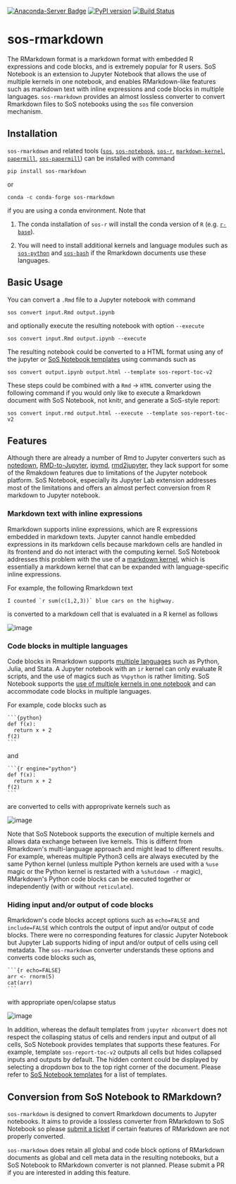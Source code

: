 [![Anaconda-Server Badge](https://anaconda.org/conda-forge/sos-rmarkdown/badges/version.svg)](https://anaconda.org/conda-forge/sos-rmarkdown)
[![PyPI version](https://badge.fury.io/py/sos-rmarkdown.svg)](https://badge.fury.io/py/sos-rmarkdown)
[![Build Status](https://travis-ci.org/vatlab/sos-rmarkdown.svg?branch=master)](https://travis-ci.org/vatlab/sos-rmarkdown)


# sos-rmarkdown

The RMarkdown format is a markdown format with embedded R expressions and code blocks, and is extremely popular for R users. SoS Notebook is an extension to Jupyter Notebook that allows the use of multiple kernels in one notebook, and enables RMarkdown-like features such as markdown text with inline expressions and code blocks in multiple languages. `sos-rmarkdown` provides an almost lossless converter to convert Rmarkdown files to SoS notebooks using the `sos` file conversion mechanism.

## Installation

`sos-rmarkdown` and related tools ([`sos`](https://github.com/vatlab/sos), [`sos-notebook`](https://github.com/vatlab/sos-notebook), [`sos-r`](https://github.com/vatlab/sos-r), [`markdown-kernel`](https://github.com/vatlab/markdown-kernel), [`papermill`](https://github.com/nteract/papermill), [`sos-papermill`](https://github.com/vatlab/sos-papermill)) can be installed with command

```
pip install sos-rmarkdown
```

or

```
conda -c conda-forge sos-rmarkdown
```

if you are using a conda environment. Note that 

1. The conda installation of `sos-r` will install the conda version of `R` (e.g. [`r-base`](https://anaconda.org/conda-forge/r-base)).

2. You will need to install additional kernels and language modules such as [`sos-python`](https://github.com/vatlab/sos-python) and [`sos-bash`](https://github.com/vatlab/sos-bash) if the Rmarkdown documents use these languages.



## Basic Usage

You can convert a `.Rmd` file to a Jupyter notebook with command

```
sos convert input.Rmd output.ipynb
```

and optionally execute the resulting notebook with option `--execute`

```
sos convert input.Rmd output.ipynb --execute
```

The resulting notebook could be converted to a HTML format using any of the jupyter or [SoS Notebook templates](https://github.com/vatlab/sos-notebook/tree/master/src/sos_notebook/templates) using commands such as

```
sos convert output.ipynb output.html --template sos-report-toc-v2
```

These steps could be combined with a `Rmd` -> `HTML` converter using the following command if you would only like to execute a Rmarkdown document with SoS Notebook, not knitr, and generate a SoS-style report:

```
sos convert input.rmd output.html --execute --template sos-report-toc-v2
```

## Features

Although there are already a number of Rmd to Jupyter converters such as [notedown](https://github.com/aaren/notedown), [RMD-to-Jupyter](https://github.com/lecy/RMD-to-Jupyter), [ipymd](https://github.com/chronitis/ipyrmd), [rmd2jupyter](https://github.com/mkearney/rmd2jupyter), they lack support for some of the Rmakdown features due to limitations of the Jupyter notebook platform. SoS Notebook, especially its Jupyter Lab extension addresses most of the limitations and offers an almost perfect conversion from R markdown to Jupyter notebook.

### Markdown text with inline expressions

Rmarkdown supports inline expressions, which are R expressions embedded in markdown texts. Jupyter cannot handle embedded expressions in its markdown cells because markdown cells are handled in its frontend and do not interact with the computing kernel. SoS Notebook addresses this problem with the use of a [markdown kernel](https://github.com/vatlab/markdown-kernel), which is essentially a markdown kernel that can be expanded with language-specific inline expressions.

For example, the following Rmarkdown text
```
I counted `r sum(c(1,2,3))` blue cars on the highway.
```
is converted to a markdown cell that is evaluated in a R kernel as follows

![image](https://user-images.githubusercontent.com/9889312/68706428-74504c80-0555-11ea-972e-26f80f1ef033.png)

### Code blocks in multiple languages

Code blocks in Rmarkdown supports [multiple languages](https://bookdown.org/yihui/rmarkdown/language-engines.html) such as Python, Julia, and Stata. A Jupyter notebook with an `ir` kernel can only evaluate R scripts, and the use of magics such as `%%python` is rather limiting. SoS Notebook supports the [use of multiple kernels in one notebook](https://vatlab.github.io/blog/post/sos-notebook/) and can accommodate code blocks in multiple languages. 

For example, code blocks such as

````
```{python}
def f(x):
  return x + 2
f(2)
```
````
and

````
```{r engine="python"}
def f(x):
  return x + 2
f(2)
```
````

are converted to cells with approprivate kernels such as

![image](https://user-images.githubusercontent.com/9889312/68706553-a792db80-0555-11ea-92e8-633a75b36894.png)

Note that SoS Notebook supports the execution of multiple kernels and allows data exchange between live kernels. This is differnt from Rmarkdown's multi-language approach and might lead to different results. For example, whereas multiple Python3 cells are always executed by the same Python kernel (unless multiple Python kernels are used with a `%use` magic or the Python kernel is restarted with a `%shutdown -r` magic), RMarkdown's Python code blocks can be executed together or independently (with or without `reticulate`).

### Hiding input and/or output of code blocks

Rmarkdown's code blocks accept options such as `echo=FALSE` and `include=FALSE` which controls the output of input and/or output of code blocks. There were no corresponding features for classic Jupyter Notebook but Jupyter Lab supports hiding of input and/or output of cells using cell metadata. The `sos-rmarkdown` converter understands these options and converts code blocks such as,

````
```{r echo=FALSE}
arr <- rnorm(5)
cat(arr)
```
````

with appropriate open/colapse status

![image](https://user-images.githubusercontent.com/9889312/68706480-8df19400-0555-11ea-891c-dff0e455e039.png)

In addition, whereas the default templates from `jupyter nbconvert` does not respect the collasping status of cells and renders input and output of all cells, SoS Notebook provides templates that supports these features. For example, template `sos-report-toc-v2` outputs all cells but hides collapsed inputs and outputs by default. The hidden content could be displayed by selecting a dropdown box to the top right corner of the document. Please refer to [SoS Notebook templates](https://github.com/vatlab/sos-notebook/tree/master/src/sos_notebook/templates) for a list of templates.

## Conversion from SoS Notebook to RMarkdown?

`sos-rmarkdown` is designed to convert Rmarkdown documents to Jupyter notebooks. It aims to provide a lossless converter from RMarkdown to SoS Notebook so please [submit a ticket](https://github.com/vatlab/sos-rmarkdown/issues) if certain features of RMarkdown are not properly converted.

`sos-rmarkdown` does retain all global and code block options of RMarkdown documents as global and cell meta data in the resulting notebooks, but a SoS Notebook to RMarkdown converter is not planned. Please submit a PR if you are interested in adding this feature.
